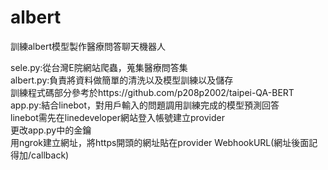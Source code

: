 # albert
訓練albert模型製作醫療問答聊天機器人  

sele.py:從台灣E院網站爬蟲，蒐集醫療問答集  
albert.py:負責將資料做簡單的清洗以及模型訓練以及儲存  
訓練程式碼部分參考於https://github.com/p208p2002/taipei-QA-BERT  
app.py:結合linebot，對用戶輸入的問題調用訓練完成的模型預測回答  
linebot需先在linedeveloper網站登入帳號建立provider  
更改app.py中的金鑰  
用ngrok建立網址，將https開頭的網址貼在provider WebhookURL(網址後面記得加/callback)
